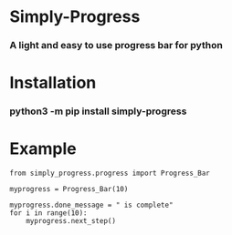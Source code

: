 # Simply-Progress
### A light and easy to use progress bar for python

# Installation

### python3 -m pip install simply-progress

# Example
```
from simply_progress.progress import Progress_Bar

myprogress = Progress_Bar(10)

myprogress.done_message = " is complete"
for i in range(10):
    myprogress.next_step()
```
